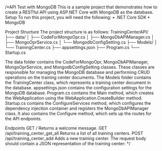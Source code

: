 ﻿/*API Test with MongoDB
This is a sample project that demonstrates how to create a RESTful API using ASP.NET Core with MongoDB as the database.
Setup
To run this project, you will need the following:
•	.NET Core SDK
•	MongoDB


Project Structure
The project structure is as follows:
TrainingCenterAPI/
├── data/
│   ├── CodeForMongoOpr.cs
│   ├── MongoDbAPIManager.cs
│   ├── MongoOprService.cs
│   └── MongodbConfigSetting.cs
├── Models/
│   └── TrainingCenter.cs
├── appsettings.json
├── Program.cs
└── Startup.cs


The data folder contains the CodeForMongoOpr, MongoDbAPIManager, MongoOprService, and MongodbConfigSetting classes. These classes are responsible for managing the MongoDB database and performing CRUD operations on the training center documents.
The Models folder contains the TrainingCenter class, which represents a training center document in the database.
appsettings.json contains the configuration settings for the MongoDB database.
Program.cs contains the Main method, which creates the WebApplication using the WebApplication.CreateBuilder method.
Startup.cs contains the ConfigureServices method, which configures the dependency injection container and registers the MongoDbAPIManager class. It also contains the Configure method, which sets up the routes for the API endpoints.

Endpoints
GET /
Returns a welcome message.
GET /api/training_center_get_all
Returns a list of all training centers.
POST /api/training_center_add
Adds a new training center. The request body should contain a JSON representation of the training center:
*/
